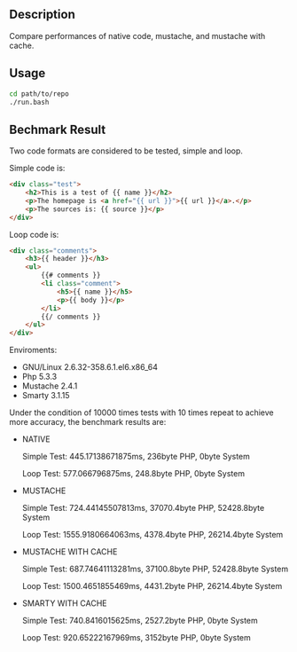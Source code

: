 ## Description

Compare performances of native code, mustache, and mustache with cache.

## Usage

```bash
cd path/to/repo
./run.bash
```

## Bechmark Result

Two code formats are considered to be tested, simple and loop.

Simple code is:

```html
<div class="test">
    <h2>This is a test of {{ name }}</h2>
    <p>The homepage is <a href="{{ url }}">{{ url }}</a>.</p>
    <p>The sources is: {{ source }}</p>
</div>
```

Loop code is:

```html
<div class="comments">
    <h3>{{ header }}</h3>
    <ul>
        {{# comments }}
        <li class="comment">
            <h5>{{ name }}</h5>
            <p>{{ body }}</p>
        </li>
        {{/ comments }}
    </ul>
</div>
```

Enviroments:

- GNU/Linux 2.6.32-358.6.1.el6.x86_64
- Php 5.3.3
- Mustache 2.4.1
- Smarty 3.1.15

Under the condition of 10000 times tests with 10 times repeat to achieve more accuracy, the benchmark results are:

-   NATIVE

    Simple Test: 445.17138671875ms, 236byte PHP, 0byte System

    Loop Test: 577.066796875ms, 248.8byte PHP, 0byte System

-   MUSTACHE

    Simple Test: 724.44145507813ms, 37070.4byte PHP, 52428.8byte System

    Loop Test: 1555.9180664063ms, 4378.4byte PHP, 26214.4byte System

-   MUSTACHE WITH CACHE

    Simple Test: 687.74641113281ms, 37100.8byte PHP, 52428.8byte System

    Loop Test: 1500.4651855469ms, 4431.2byte PHP, 26214.4byte System

-   SMARTY WITH CACHE

    Simple Test: 740.8416015625ms, 2527.2byte PHP, 0byte System

    Loop Test: 920.65222167969ms, 3152byte PHP, 0byte System
